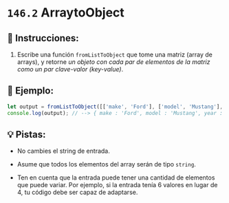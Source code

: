 # `146.2` ArraytoObject

## 📝 Instrucciones:

1. Escribe una función `fromListToObject` que tome una matriz (array de arrays), y retorne *un objeto con cada par de elementos de la matriz como un par clave-valor (key-value)*.

## 📎 Ejemplo:

```js
let output = fromListToObject([['make', 'Ford'], ['model', 'Mustang'], ['year', 1964]]);
console.log(output); // --> { make : 'Ford', model : 'Mustang', year : 1964 }
```

## 💡 Pistas:

+ No cambies el string de entrada. 

+ Asume que todos los elementos del array serán de tipo `string`.

+ Ten en cuenta que la entrada puede tener una cantidad de elementos que puede variar. Por ejemplo, si la entrada tenía 6 valores en lugar de 4, tu código debe ser capaz de adaptarse.
